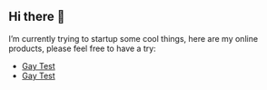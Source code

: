 ## Hi there 👋
I’m currently trying to startup some cool things, here are my online products, please feel free to have a try:  
* [Gay Test](https://www.gay-test.top/)
* <a href="[https://example.com](https://www.gay-test.top/)" rel="dofollow">Gay Test</a>
<!--
**jiall111/jiall111** is a ✨ _special_ ✨ repository because its `README.md` (this file) appears on your GitHub profile.

Here are some ideas to get you started:

- 🔭 I’m currently working on ...
- 🌱 I’m currently learning ...
- 👯 I’m looking to collaborate on ...
- 🤔 I’m looking for help with ...
- 💬 Ask me about ...
- 📫 How to reach me: ...
- 😄 Pronouns: ...
- ⚡ Fun fact: ...
-->
